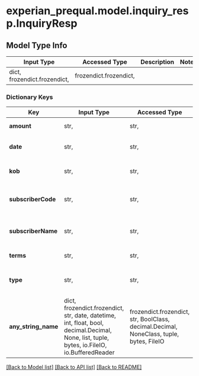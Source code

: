 # experian_prequal.model.inquiry_resp.InquiryResp

## Model Type Info
Input Type | Accessed Type | Description | Notes
------------ | ------------- | ------------- | -------------
dict, frozendict.frozendict,  | frozendict.frozendict,  |  | 

### Dictionary Keys
Key | Input Type | Accessed Type | Description | Notes
------------ | ------------- | ------------- | ------------- | -------------
**amount** | str,  | str,  | Full dollar amount. | [optional] 
**date** | str,  | str,  | Date of inquiry. MMDDCCYY | [optional] 
**kob** | str,  | str,  | Kind of Business Codes. | [optional] 
**subscriberCode** | str,  | str,  | Subscriber Code of inquiring creditor. | [optional] 
**subscriberName** | str,  | str,  | Subscriber Name of inquirying creditor. | [optional] 
**terms** | str,  | str,  | Terms Reported. | [optional] 
**type** | str,  | str,  | Permissible Purpose Reason for the inquiry.  | [optional] 
**any_string_name** | dict, frozendict.frozendict, str, date, datetime, int, float, bool, decimal.Decimal, None, list, tuple, bytes, io.FileIO, io.BufferedReader | frozendict.frozendict, str, BoolClass, decimal.Decimal, NoneClass, tuple, bytes, FileIO | any string name can be used but the value must be the correct type | [optional]

[[Back to Model list]](../../README.md#documentation-for-models) [[Back to API list]](../../README.md#documentation-for-api-endpoints) [[Back to README]](../../README.md)

